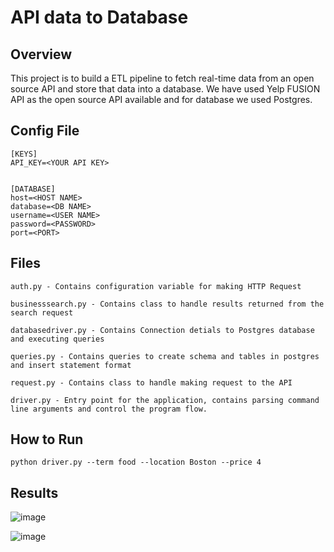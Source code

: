 # API data to Database
## Overview 
This project is to build a ETL pipeline to fetch real-time data from an open source API and store that data into a database. We have used Yelp FUSION API as the open source API available and for database we used Postgres. 

## Config File
```
[KEYS]
API_KEY=<YOUR API KEY>


[DATABASE]
host=<HOST NAME>
database=<DB NAME>
username=<USER NAME>
password=<PASSWORD>
port=<PORT>

```


## Files
```
auth.py - Contains configuration variable for making HTTP Request

businesssearch.py - Contains class to handle results returned from the search request

databasedriver.py - Contains Connection detials to Postgres database and executing queries

queries.py - Contains queries to create schema and tables in postgres and insert statement format

request.py - Contains class to handle making request to the API

driver.py - Entry point for the application, contains parsing command line arguments and control the program flow.
```

## How to Run
`python driver.py --term food --location Boston --price 4` 


## Results
![image](https://user-images.githubusercontent.com/56880104/142718700-e3394c31-d5fe-4dcf-b019-014c395ea1aa.png)

![image](https://user-images.githubusercontent.com/56880104/142718716-6fe65c52-d06b-4f28-b462-d86ae5eab5dc.png)

